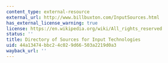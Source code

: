 ```yaml
---
content_type: external-resource
external_url: http://www.billbuxton.com/InputSources.html
has_external_license_warning: true
license: https://en.wikipedia.org/wiki/All_rights_reserved
status: ''
title: Directory of Sources for Input Technologies
uid: 44a13474-bbc2-4c02-9d66-503a2219d0a3
wayback_url: ''
---
```

